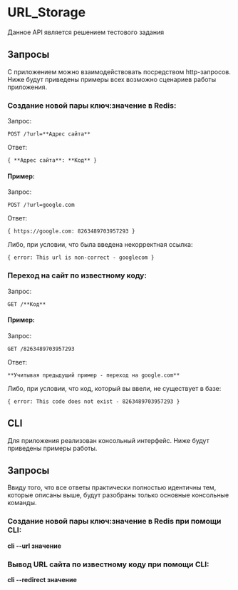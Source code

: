 # URL_Storage
Данное API является решением тестового задания

## Запросы
С приложением можно взаимодействовать посредством http-запросов.
Ниже будут приведены примеры всех возможно сценариев работы приложения.

### Создание новой пары ключ:значение в Redis:

Запрос:

    POST /?url=**Адрес сайта**

Ответ:

    { **Адрес сайта**: **Код** }

#### Пример:

Запрос:

    POST /?url=google.com

Ответ:

    { https://google.com: 8263489703957293 }
    
Либо, при условии, что была введена некорректная ссылка:
    
    { error: This url is non-correct - googlecom }
    
### Переход на сайт по известному коду:

Запрос:

    GET /**Код**

#### Пример:

Запрос:

    GET /8263489703957293

Ответ:

    **Учитывая предыдущий пример - переход на google.com**
    
Либо, при условии, что код, который вы ввели, не существует в базе:

    { error: This code does not exist - 8263489703957293 }



## CLI

Для приложения реализован консольный интерфейс. Ниже будут приведены примеры работы.

## Запросы

Ввиду того, что все ответы практически полностью идентичны тем, 
которые описаны выше, будут разобраны только основные консольные команды.

### Создание новой пары ключ:значение в Redis при помощи CLI:

**cli --url значение**
    
### Вывод URL сайта по известному коду при помощи CLI:

**cli --redirect значение**


